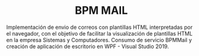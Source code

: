 <h1 align="center">BPM MAIL</h1>

Implementación de envio de correos con plantillas HTML interpretadas por el navegador, con el objetivo de facilitar la visualización de plantillas HTML en la empresa Sistemas y Computadores. Consumo de servicio BPMMail y creación de aplicación de escritorio en WPF - Visual Studio 2019.
